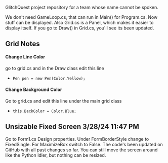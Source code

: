 GlitchQuest project repository for a team whose name cannot be spoken.

We don't need GameLoop.cs, that can run in Main() for Program.cs. Now stuff can be displayed.
Also Grid.cs is a Panel, which makes it easier to display itself. If you go to Draw() in Grid.cs,
you'll see its been updated.

## Grid Notes
#### **Change Line Color**
go to grid.cs and in the Draw class edit this line 
- ```Pen pen = new Pen(Color.Yellow);```

#### Change Background Color
Go to grid.cs and edit this line under the main grid class
- `this.BackColor = Color.Blue;`

## Unsizable Fixed Screen 3/28/24 11:47 PM
Go to Form1.cs Design properties. Under FormBorderStyle change to FixedSingle. For MaximizeBox
switch to False. The code's been updated on GitHub with all past changes so far. You can still
move the screen around like the Python Idler, but nothing can be resized.
